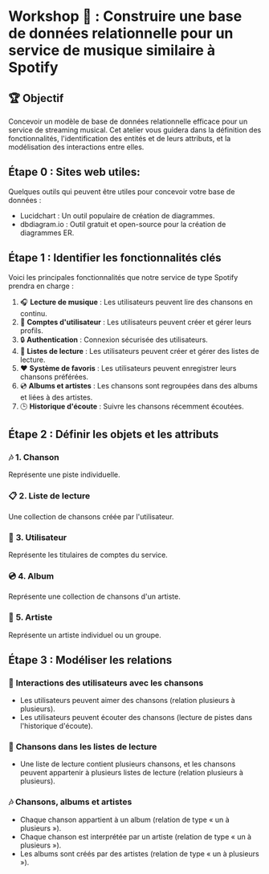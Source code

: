 # Workshop 🎵 : Construire une base de données relationnelle pour un service de musique similaire à Spotify

## 🏆 **Objectif**
Concevoir un modèle de base de données relationnelle efficace pour un service de streaming musical. Cet atelier vous guidera dans la définition des fonctionnalités, l'identification des entités et de leurs attributs, et la modélisation des interactions entre elles.

## **Étape 0 : Sites web utiles:**
Quelques outils qui peuvent être utiles pour concevoir votre base de données :

- Lucidchart : Un outil populaire de création de diagrammes.
- dbdiagram.io : Outil gratuit et open-source pour la création de diagrammes ER.

## **Étape 1 : Identifier les fonctionnalités clés**

Voici les principales fonctionnalités que notre service de type Spotify prendra en charge :
1. 🎧 **Lecture de musique** : Les utilisateurs peuvent lire des chansons en continu.
2. 👤 **Comptes d'utilisateur** : Les utilisateurs peuvent créer et gérer leurs profils.
3. 🔒 **Authentication** : Connexion sécurisée des utilisateurs.
4. 📜 **Listes de lecture** : Les utilisateurs peuvent créer et gérer des listes de lecture.
5. ❤️ **Système de favoris** : Les utilisateurs peuvent enregistrer leurs chansons préférées.
6. 💿 **Albums et artistes** : Les chansons sont regroupées dans des albums et liées à des artistes.
7. 🕒 **Historique d'écoute** : Suivre les chansons récemment écoutées.

## **Étape 2 : Définir les objets et les attributs**

### 🎶 **1. Chanson**
Représente une piste individuelle.

### 📋 **2. Liste de lecture**
Une collection de chansons créée par l'utilisateur.

### 👤 **3. Utilisateur**
Représente les titulaires de comptes du service.

### 💿 **4. Album**
Représente une collection de chansons d'un artiste.

### 🎤 **5. Artiste**
Représente un artiste individuel ou un groupe.

## **Étape 3 : Modéliser les relations**

### 💬 **Interactions des utilisateurs avec les chansons**
- Les utilisateurs peuvent aimer des chansons (relation plusieurs à plusieurs).
- Les utilisateurs peuvent écouter des chansons (lecture de pistes dans l'historique d'écoute).

### 🔗 **Chansons dans les listes de lecture**
- Une liste de lecture contient plusieurs chansons, et les chansons peuvent appartenir à plusieurs listes de lecture (relation plusieurs à plusieurs).

### 🎶 **Chansons, albums et artistes**
- Chaque chanson appartient à un album (relation de type « un à plusieurs »).
- Chaque chanson est interprétée par un artiste (relation de type « un à plusieurs »).
- Les albums sont créés par des artistes (relation de type « un à plusieurs »).
